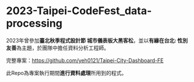 # 2023-Taipei-CodeFest_data-processing

2023年曾參加**臺北秋季程式設計節 城市儀表板大黑客松**，並以**有緣在台北: 性別友善**為主題，於團隊中擔任資料分析工程師。  

完整專案：<https://github.com/yeh0121/Taipei-City-Dashboard-FE>  

此Repo為專案執行期間**進行資料處理**所用到的程式。
